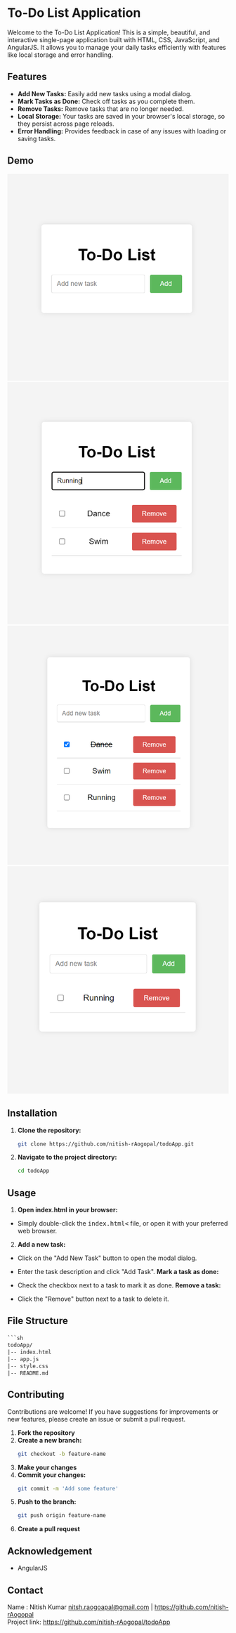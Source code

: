 # To-Do List Application

Welcome to the To-Do List Application! This is a simple, beautiful, and interactive single-page application built with HTML, CSS, JavaScript, and AngularJS. It allows you to manage your daily tasks efficiently with features like local storage and error handling.

## Features

- **Add New Tasks:** Easily add new tasks using a modal dialog.
- **Mark Tasks as Done:** Check off tasks as you complete them.
- **Remove Tasks:** Remove tasks that are no longer needed.
- **Local Storage:** Your tasks are saved in your browser's local storage, so they persist across page reloads.
- **Error Handling:** Provides feedback in case of any issues with loading or saving tasks.

## Demo

![To-Do List Demo](/assets/screen1.PNG)
![To-Do List Demo](/assets/screen2.PNG)
![To-Do List Demo](/assets/screen3.PNG)
![To-Do List Demo](/assets/screen4.PNG)


## Installation

1. **Clone the repository:**
   ```sh
   git clone https://github.com/nitish-rAogopal/todoApp.git

2. **Navigate to the project directory:**
    ```sh
    cd todoApp
## Usage
1. **Open index.html in your browser:**

- Simply double-click the <tt>index.html<</tt> file, or open it with your preferred web browser.
2. **Add a new task:**

- Click on the "Add New Task" button to open the modal dialog.
- Enter the task description and click "Add Task".
**Mark a task as done:**

- Check the checkbox next to a task to mark it as done.
**Remove a task:**

- Click the "Remove" button next to a task to delete it.

## File Structure

    ```sh
    todoApp/
    |-- index.html     
    |-- app.js         
    |-- style.css      
    |-- README.md  

   
## Contributing

Contributions are welcome! If you have suggestions for improvements or new features, please create an issue or submit a pull request.
1. **Fork the repository**
2. **Create a new branch:**
    ```sh
    git checkout -b feature-name
3. **Make your changes**
4. **Commit your changes:**
    ```sh
    git commit -m 'Add some feature'
5. **Push to the branch:**
    ```sh
    git push origin feature-name
6. **Create a pull request**

## Acknowledgement

- AngularJS

## Contact
Name : Nitish Kumar
nitsh.raogoapal@gmail.com | https://github.com/nitish-rAogopal<br>
Project link: https://github.com/nitish-rAogopal/todoApp